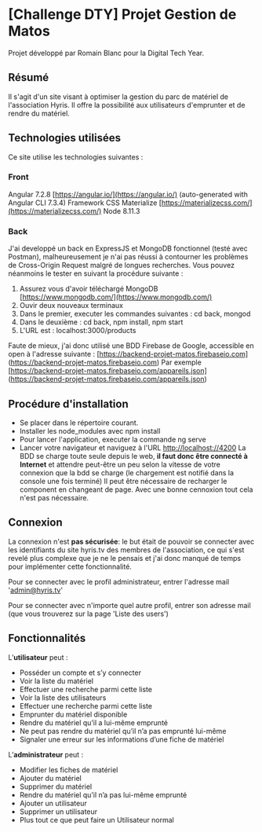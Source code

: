 # [Challenge DTY] Projet Gestion de Matos

Projet développé par Romain Blanc pour la Digital Tech Year.

## Résumé

Il s'agit d'un site visant à optimiser la gestion du parc de matériel de l'association Hyris.
Il offre la possibilité aux utilisateurs d'emprunter et de rendre du matériel.

## Technologies utilisées 

Ce site utilise les technologies suivantes :

### Front
Angular 7.2.8  [https://angular.io/](https://angular.io/) (auto-generated with Angular CLI 7.3.4)
Framework CSS Materialize [https://materializecss.com/](https://materializecss.com/)
Node 8.11.3 

### Back
J'ai developpé un back en ExpressJS et MongoDB fonctionnel (testé avec Postman), malheureusement je n'ai pas réussi à contourner les problèmes de Cross-Origin Request malgré de longues recherches.
Vous pouvez néanmoins le tester en suivant la procédure suivante : 
1) Assurez vous d'avoir téléchargé MongoDB [https://www.mongodb.com/](https://www.mongodb.com/)
2) Ouvir deux nouveaux terminaux 
2) Dans le premier, executer les commandes suivantes : cd back, mongod
3) Dans le deuxième : cd back, npm install, npm start
4) L'URL est : localhost:3000/products

Faute de mieux, j'ai donc utilisé une BDD Firebase de Google, accessible en open à l'adresse suivante : [https://backend-projet-matos.firebaseio.com] (https://backend-projet-matos.firebaseio.com)
Par exemple [https://backend-projet-matos.firebaseio.com/appareils.json] (https://backend-projet-matos.firebaseio.com/appareils.json)

## Procédure d'installation 

 - Se placer dans le répertoire courant.
 - Installer les node_modules avec npm install
 - Pour lancer l'application, executer la commande ng serve
 - Lancer votre navigateur et naviguez à l'URL [http://localhost://4200](http://localhost:4200)
La BDD se charge toute seule depuis le web, **il faut donc être connecté à Internet** et attendre peut-être un peu selon la vitesse de votre connexion que la bdd se charge (le chargement est notifié dans la console une fois terminé)
Il peut être nécessaire de recharger le component en changeant de page. Avec une bonne cennoxion tout cela n'est pas nécessaire.

## Connexion

La connexion n'est **pas sécurisée**: le but était de pouvoir se connecter avec les identifiants du site hyris.tv des membres de l'association, ce qui s'est revelé plus complexe que je ne le pensais et j'ai donc manqué de temps pour implémenter cette fonctionnalité.

Pour se connecter avec le profil administrateur, entrer l'adresse mail 'admin@hyris.tv'

Pour se connecter avec n'importe quel autre profil, entrer son adresse mail (que vous trouverez sur la page 'Liste des users')

## Fonctionnalités 

L’**utilisateur** peut : 
-	Posséder un compte et s’y connecter
-	Voir la liste du matériel 
-	Effectuer une recherche parmi cette liste
-	Voir la liste des utilisateurs
-   Effectuer une recherche parmi cette liste
-	Emprunter du matériel disponible
-	Rendre du matériel qu’il a lui-même emprunté
-	Ne peut pas rendre du matériel qu’il n’a pas emprunté lui-même
-	Signaler une erreur sur les informations d’une fiche de matériel

L’**administrateur** peut : 
-	Modifier les fiches de matériel
-   Ajouter du matériel
-   Supprimer du matériel
-	Rendre du matériel qu’il n’a pas lui-même emprunté
-   Ajouter un utilisateur
-   Supprimer un utilisateur
-	Plus tout ce que peut faire un Utilisateur normal



